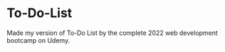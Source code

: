 # To-Do-List

Made my version of To-Do List by the complete 2022 web development bootcamp on Udemy.
